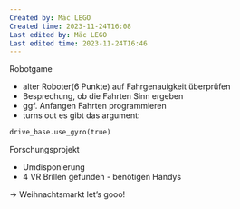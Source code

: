 ```yaml
---
Created by: Mäc LEGO
Created time: 2023-11-24T16:08
Last edited by: Mäc LEGO
Last edited time: 2023-11-24T16:46
---
```

Robotgame

- alter Roboter(6 Punkte) auf Fahrgenauigkeit überprüfen
- Besprechung, ob die Fahrten Sinn ergeben
- ggf. Anfangen Fahrten programmieren
- turns out es gibt das argument:

```Python
drive_base.use_gyro(true)
```

  

Forschungsprojekt

- Umdisponierung
- 4 VR Brillen gefunden - benötigen Handys

  

→ Weihnachtsmarkt let’s gooo!